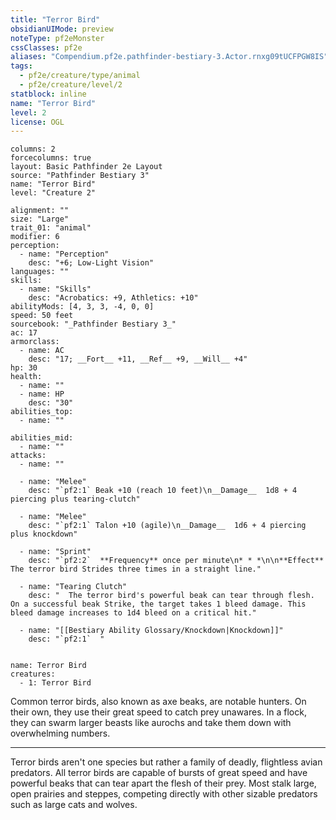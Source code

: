 ```yaml
---
title: "Terror Bird"
obsidianUIMode: preview
noteType: pf2eMonster
cssClasses: pf2e
aliases: "Compendium.pf2e.pathfinder-bestiary-3.Actor.rnxg09tUCFPGW8IS" 
tags:
  - pf2e/creature/type/animal
  - pf2e/creature/level/2
statblock: inline
name: "Terror Bird"
level: 2
license: OGL
---
```


```statblock
columns: 2
forcecolumns: true
layout: Basic Pathfinder 2e Layout
source: "Pathfinder Bestiary 3"
name: "Terror Bird"
level: "Creature 2"

alignment: ""
size: "Large"
trait_01: "animal"
modifier: 6
perception:
  - name: "Perception"
    desc: "+6; Low-Light Vision"
languages: ""
skills:
  - name: "Skills"
    desc: "Acrobatics: +9, Athletics: +10"
abilityMods: [4, 3, 3, -4, 0, 0]
speed: 50 feet
sourcebook: "_Pathfinder Bestiary 3_"
ac: 17
armorclass:
  - name: AC
    desc: "17; __Fort__ +11, __Ref__ +9, __Will__ +4"
hp: 30
health:
  - name: ""
  - name: HP
    desc: "30"
abilities_top:
  - name: ""

abilities_mid:
  - name: ""
attacks:
  - name: ""

  - name: "Melee"
    desc: "`pf2:1` Beak +10 (reach 10 feet)\n__Damage__  1d8 + 4 piercing plus tearing-clutch"

  - name: "Melee"
    desc: "`pf2:1` Talon +10 (agile)\n__Damage__  1d6 + 4 piercing plus knockdown"

  - name: "Sprint"
    desc: "`pf2:2`  **Frequency** once per minute\n* * *\n\n**Effect** The terror bird Strides three times in a straight line."

  - name: "Tearing Clutch"
    desc: "  The terror bird's powerful beak can tear through flesh. On a successful beak Strike, the target takes 1 bleed damage. This bleed damage increases to 1d4 bleed on a critical hit."

  - name: "[[Bestiary Ability Glossary/Knockdown|Knockdown]]"
    desc: "`pf2:1`  "
 
```

```encounter-table
name: Terror Bird
creatures:
  - 1: Terror Bird
```



Common terror birds, also known as axe beaks, are notable hunters. On their own, they use their great speed to catch prey unawares. In a flock, they can swarm larger beasts like aurochs and take them down with overwhelming numbers.

* * *

Terror birds aren't one species but rather a family of deadly, flightless avian predators. All terror birds are capable of bursts of great speed and have powerful beaks that can tear apart the flesh of their prey. Most stalk large, open prairies and steppes, competing directly with other sizable predators such as large cats and wolves.
